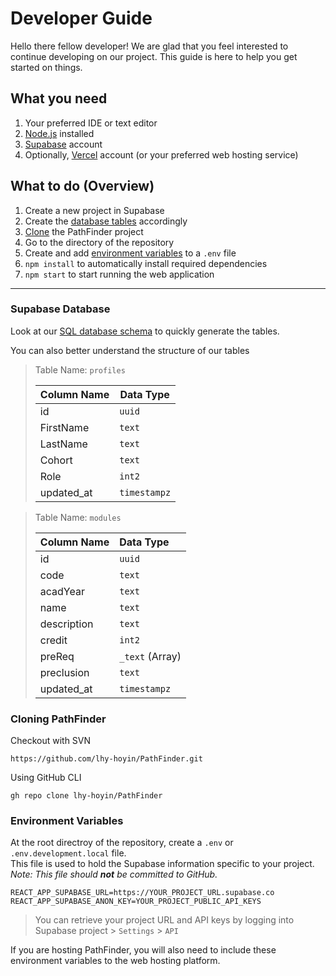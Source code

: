 # Developer Guide

Hello there fellow developer! We are glad that you feel interested to continue developing on our project. This guide is here to help you get started on things.

## What you need
1. Your preferred IDE or text editor
1. [Node.js](https://nodejs.org/en/download/) installed
1. [Supabase](https://supabase.com/) account
1. Optionally, [Vercel](https://vercel.com/) account (or your preferred web hosting service)

## What to do (Overview)
1. Create a new project in Supabase
3. Create the [database tables](#supabase-database) accordingly
4. [Clone](#cloning-pathfinder) the PathFinder project
5. Go to the directory of the repository
6. Create and add [environment variables](#environment-variables) to  a `.env` file
7. `npm install` to automatically install required dependencies 
8. `npm start` to start running the web application

* * *

### Supabase Database
Look at our [SQL database schema](./database-schema) to quickly generate the tables.  

You can also better understand the structure of our tables

> Table Name: `profiles`
> 
> | Column Name | Data Type |
> | --- | --- |
> | id | `uuid` |
> | FirstName | `text` |
> | LastName | `text` |
> | Cohort | `text` |
> | Role | `int2` |
> | updated_at | `timestampz` |

> Table Name: `modules`
> 
> | Column Name | Data Type       |
> |:------------|:----------------|
> | id          | `uuid`          |
> | code        | `text`          |
> | acadYear    | `text`          |
> | name        | `text`          |
> | description | `text`          |
> | credit      | `int2`          |
> | preReq      | `_text` (Array) |
> | preclusion  | `text`          |
> | updated_at  | `timestampz`    |

### Cloning PathFinder

Checkout with SVN
```
https://github.com/lhy-hoyin/PathFinder.git
```

Using GitHub CLI
```
gh repo clone lhy-hoyin/PathFinder
```

### Environment Variables

At the root directroy of the repository, create a `.env` or `.env.development.local` file.  
This file is used to hold the Supabase information specific to your project.  
*Note: This file should **not** be committed to GitHub.*  
```
REACT_APP_SUPABASE_URL=https://YOUR_PROJECT_URL.supabase.co
REACT_APP_SUPABASE_ANON_KEY=YOUR_PROJECT_PUBLIC_API_KEYS
```
> You can retrieve your project URL and API keys by logging into Supabase project > `Settings` > `API`  

If you are hosting PathFinder, you will also need to include these environment variables to the web hosting platform.  

